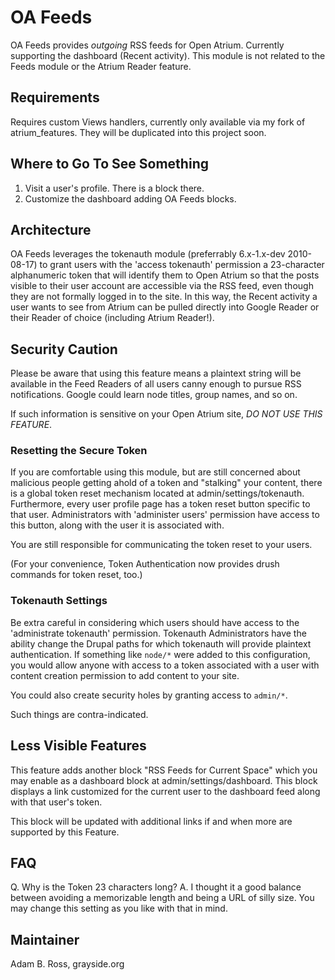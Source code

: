 # OA Feeds

OA Feeds provides *outgoing* RSS feeds for Open Atrium. Currently supporting the dashboard (Recent 
activity). This module is not related to the Feeds module or the Atrium Reader feature. 

## Requirements
Requires custom Views handlers, currently only available via my fork of atrium_features. They will be duplicated into this 
project soon.

## Where to Go To See Something
1. Visit a user's profile. There is a block there.
2. Customize the dashboard adding OA Feeds blocks.

## Architecture

OA Feeds leverages the tokenauth module (preferrably 6.x-1.x-dev 2010-08-17) to grant users with 
the 'access tokenauth' permission a 23-character alphanumeric token that will identify them to Open 
Atrium so that the posts visible to their user account are accessible via the RSS feed, even though 
they are not formally logged in to the site. In this way, the Recent activity a user wants to see 
from Atrium can be pulled directly into Google Reader or their Reader of choice (including Atrium 
Reader!).

## Security Caution

Please be aware that using this feature means a plaintext string will be available in the Feed 
Readers of all users canny enough to pursue RSS notifications. Google could learn node titles, 
group names, and so on.

If such information is sensitive on your Open Atrium site, *DO NOT USE THIS FEATURE*.

### Resetting the Secure Token
If you are comfortable using this module, but are still concerned about malicious people
getting ahold of a token and "stalking" your content, there is a global token reset
mechanism located at admin/settings/tokenauth. Furthermore, every user profile page
has a token reset button specific to that user. Administrators with 'administer
users' permission have access to this button, along with the user it is associated
with.

You are still responsible for communicating the token reset to your users.

(For your convenience, Token Authentication now provides drush commands for token reset, too.)

### Tokenauth Settings
Be extra careful in considering which users should have access to the 'administrate
tokenauth' permission. Tokenauth Administrators have the ability change the Drupal
paths for which tokenauth will provide plaintext authentication. If something like
`node/*` were added to this configuration, you would allow anyone with access to a token
associated with a user with content creation permission to add content to your site.

You could also create security holes by granting access to `admin/*`.

Such things are contra-indicated.

## Less Visible Features

This feature adds another block "RSS Feeds for Current Space" which you may enable as
a dashboard block at admin/settings/dashboard. This block displays a link customized
for the current user to the dashboard feed along with that user's token.

This block will be updated with additional links if and when more are supported by
this Feature.

## FAQ

Q. Why is the Token 23 characters long?
A. I thought it a good balance between avoiding a memorizable length and being a URL of silly
size. You may change this setting as you like with that in mind.

## Maintainer
Adam B. Ross, grayside.org